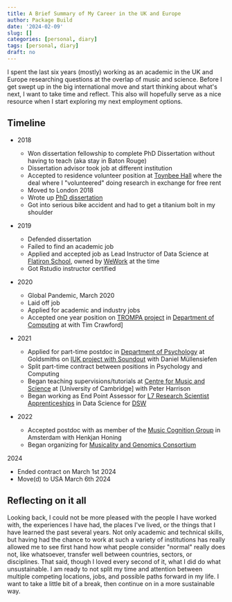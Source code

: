 ```yaml
---
title: A Brief Summary of My Career in the UK and Europe
author: Package Build
date: '2024-02-09'
slug: []
categories: [personal, diary]
tags: [personal, diary]
draft: no
---
```


I spent the last six years (mostly) working as an academic in the UK and Europe researching questions at the overlap of music and science. 
Before I get swept up in the big international move and start thinking about what's next, I want to take time and reflect.
This also will hopefully serve as a nice resource when I start exploring my next employment options.

## Timeline 

- 2018
  - Won dissertation fellowship to complete PhD Dissertation without having to teach (aka stay in Baton Rouge)
  - Dissertation advisor took job at different institution 
  - Accepted to residence volunteer position at [Toynbee Hall](https://www.toynbeehall.org.uk/05/04/2019/meet-our-residential-voluntary-workers/) where the deal where I "volunteered" doing research in exchange for free rent
  - Moved to London 2018
  - Wrote up [PhD dissertation](https://repository.lsu.edu/gradschool_dissertations/4960/) 
  - Got into serious bike accident and had to get a titanium bolt in my shoulder

- 2019 
  - Defended dissertation 
  - Failed to find an academic job
  - Applied and accepted job as Lead Instructor of Data Science at [Flatiron School](https://flatironschool.com/), owned by [WeWork](https://www.wework.com/en-GB) at the time
  - Got Rstudio instructor certified 

- 2020
  - Global Pandemic, March 2020 
  - Laid off job 
  - Applied for academic and industry jobs
  - Accepted one year position on [TROMPA project](https://trompamusic.eu/) in [Department of Computing](https://www.gold.ac.uk/computing/) at with Tim Crawford] 
- 2021
  - Applied for part-time postdoc in [Department of Psychology](https://www.gold.ac.uk/psychology/) at Goldsmiths on [IUK project with Soundout](https://www.soundout.com/innovateuk-goldsmiths-university-of-london-soundout-project-implicit-impact-of-music) with Daniel Müllensiefen
  - Split part-time contract between positions in Psychology and Computing
  - Began teaching supervisions/tutorials at [Centre for Music and Science](https://cms.mus.cam.ac.uk/) at [University of Cambridge] with Peter Harrison
  - Began working as End Point Assessor for [L7 Research Scientist Apprenticeships](https://findapprenticeshiptraining.apprenticeships.education.gov.uk/courses/457) in Data Science for [DSW](https://www.dswconsulting.co.uk/) 
- 2022
  - Accepted postdoc with as member of the [Music Cognition Group](https://www.mcg.uva.nl/) in Amsterdam with Henkjan Honing
  - Began organizing for [Musicality and Genomics Consortium](https://www.mcg.uva.nl/musicgens/)  

2024
  - Ended contract on March 1st 2024
  - Move(d) to USA March 6th 2024

## Reflecting on it all 

Looking back, I could not be more pleased with the people I have worked with, the experiences I have had, the places I've lived, or the things that I have learned the past several years.
Not only academic and technical skills, but having had the chance to work at such a variety of institutions has really allowed me to see first hand how what people consider "normal" really does not, like whatsoever, transfer well between countries, sectors, or disciplines.
That said, though I loved every second of it, what I did do what unsustainable.
I am ready to not split my time and attention between multiple competing locations, jobs, and possible paths forward in my life.
I want to take a little bit of a break, then continue on in a more sustainable way.



